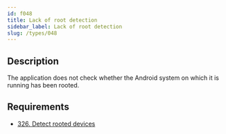```yaml
---
id: f048
title: Lack of root detection
sidebar_label: Lack of root detection
slug: /types/048
---
```


## Description

The application does not check
whether the Android system
on which it is running has been rooted.

## Requirements

- [326. Detect rooted devices](/criteria/devices/r326)
